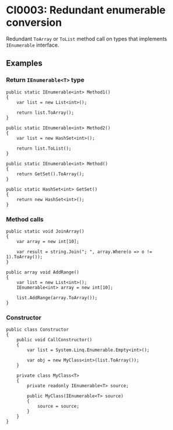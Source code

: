# CI0003: Redundant enumerable conversion
Redundant `ToArray` or `ToList` method call on types that implements `IEnumerable` interface.

## Examples

### Return `IEnumerable<T>` type
```
public static IEnumerable<int> Method1()
{
	var list = new List<int>();

	return list.ToArray();
}
```

```
public static IEnumerable<int> Method2()
{
	var list = new HashSet<int>();

	return list.ToList();
}
```

```
public static IEnumerable<int> Method()
{
    return GetSet().ToArray();
}

public static HashSet<int> GetSet()
{
    return new HashSet<int>();
}
```

### Method calls
```
public static void JoinArray()
{
    var array = new int[10];

    var result = string.Join("; ", array.Where(o => o != 1).ToArray());
}
```

```
public array void AddRange()
{
	var list = new List<int>();
	IEnumerable<int> array = new int[10];

	list.AddRange(array.ToArray());
}
```

### Constructor
```
public class Constructor
{
    public void CallConstructor()
    {
        var list = System.Linq.Enumerable.Empty<int>();

        var obj = new MyClass<int>(list.ToArray());
    }

    private class MyClass<T>
    {
        private readonly IEnumerable<T> source;

        public MyClass(IEnumerable<T> source)
        {
            source = source;
        }
    }
}
```